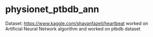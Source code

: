# physionet_ptbdb_ann

Dataset: https://www.kaggle.com/shayanfazeli/heartbeat worked on Artificial Neural Network algorithm and worked on ptbdb dataset
